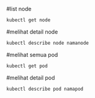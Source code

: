 #list node
```bash
kubectl get node
```

#melihat detail node
```bash
kubectl describe node namanode
```

#melihat semua pod
```bash
kubectl get pod
```

#melihat detail pod
```bash
kubectl describe pod namapod
```